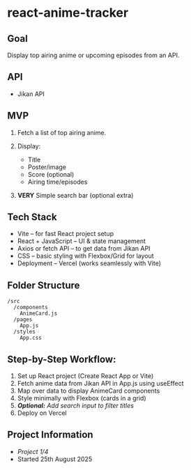 # react-anime-tracker

## Goal
Display top airing anime or upcoming episodes from an API. 

## API
- Jikan API

## MVP
1. Fetch a list of top airing anime.

2. Display:
    - Title
    - Poster/image
    - Score (optional)
    - Airing time/episodes

3. **VERY** Simple search bar (optional extra)

## Tech Stack
- Vite – for fast React project setup
- React + JavaScript – UI & state management
- Axios or fetch API – to get data from Jikan API
- CSS – basic styling with Flexbox/Grid for layout
- Deployment – Vercel (works seamlessly with Vite)

## Folder Structure
```
/src
  /components
    AnimeCard.js
  /pages
    App.js
  /styles
    App.css
```


## Step-by-Step Workflow:
1. Set up React project (Create React App or Vite)
2. Fetch anime data from Jikan API in App.js using useEffect
3. Map over data to display AnimeCard components
4. Style minimally with Flexbox (cards in a grid)
5. ***Optional:** Add search input to filter titles*
6. Deploy on Vercel

## Project Information
- *Project 1/4*
- Started 25th August 2025
